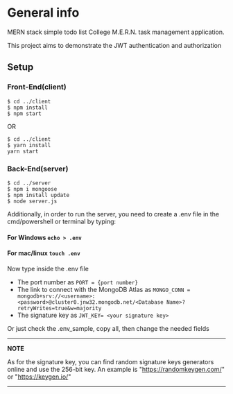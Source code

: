 # General info

MERN stack simple todo list
College M.E.R.N. task management application.

This project aims to demonstrate the JWT authentication and authorization

## Setup

### Front-End(client)

```
$ cd ../client
$ npm install
$ npm start
```
OR
```
$ cd ../client
$ yarn install
yarn start
```

### Back-End(server)

```
$ cd ../server
$ npm i mongoose
$ npm install update
$ node server.js

```

Additionally, in order to run the server, you need to create a .env file in the cmd/powershell or terminal
by typing:

#### For Windows `echo > .env`

#### For mac/linux `touch .env`

Now type inside the .env file

- The port number as `PORT = {port number}`
- The link to connect with the MongoDB Atlas as `MONGO_CONN = mongodb+srv://<username>:<password>@cluster0.jnw32.mongodb.net/<Database Name>?retryWrites=true&w=majority`
- The signature key as `JWT_KEY= <your signature key>`

Or just check the .env_sample, copy all, then change the needed fields

---

**NOTE**

As for the signature key, you can find random signature keys generators online and use the 256-bit key.
An example is "https://randomkeygen.com/" or "https://keygen.io/"

---
